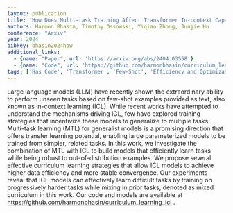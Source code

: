 ```yaml
---
layout: publication
title: 'How Does Multi-task Training Affect Transformer In-context Capabilities? Investigations With Function Classes'
authors: Harmon Bhasin, Timothy Ossowski, Yiqiao Zhong, Junjie Hu
conference: "Arxiv"
year: 2024
bibkey: bhasin2024how
additional_links:
  - {name: "Paper", url: 'https://arxiv.org/abs/2404.03558'}
  - {name: "Code", url: 'https://github.com/harmonbhasin/curriculum_learning_icl'}
tags: ['Has Code', 'Transformer', 'Few-Shot', 'Efficiency and Optimization', 'Training Techniques', 'Model Architecture', 'Fine-Tuning', 'Prompting', 'In-Context Learning', 'Pretraining Methods']
---
```

Large language models (LLM) have recently shown the extraordinary ability to
perform unseen tasks based on few-shot examples provided as text, also known as
in-context learning (ICL). While recent works have attempted to understand the
mechanisms driving ICL, few have explored training strategies that incentivize
these models to generalize to multiple tasks. Multi-task learning (MTL) for
generalist models is a promising direction that offers transfer learning
potential, enabling large parameterized models to be trained from simpler,
related tasks. In this work, we investigate the combination of MTL with ICL to
build models that efficiently learn tasks while being robust to
out-of-distribution examples. We propose several effective curriculum learning
strategies that allow ICL models to achieve higher data efficiency and more
stable convergence. Our experiments reveal that ICL models can effectively
learn difficult tasks by training on progressively harder tasks while mixing in
prior tasks, denoted as mixed curriculum in this work. Our code and models are
available at https://github.com/harmonbhasin/curriculum_learning_icl .
